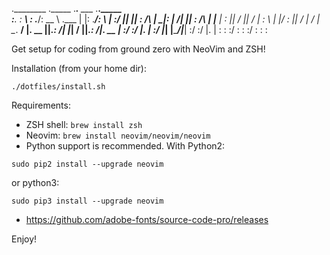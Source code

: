 .________ ._____  ._______.______           ___ ._______._____  
:____.   \:_ ___\ : .____/: __   \ .___    |   |: .____/:_ ___\ 
 __|  :/ ||   |___| : _/\ |  \____|:   | /\|   || : _/\ |   |___
|     :  ||   /  ||   /  \|   :  \ |   |/  :   ||   /  \|   /  |
 \__. __/ |. __  ||_.: __/|   |___\|   /       ||_.: __/|. __  |
    :/     :/ |. |   :/   |___|    |______/|___|   :/    :/ |. |
    :      :   :/                          :             :   :/ 
               :                           :                 :  


Get setup for coding from ground zero with NeoVim and ZSH!

Installation (from your home dir):
```
./dotfiles/install.sh
```

Requirements:
* ZSH shell: ```brew install zsh```
* Neovim: ```brew install neovim/neovim/neovim```
* Python support is recommended. With Python2: 
```
sudo pip2 install --upgrade neovim
```
or python3:
```
sudo pip3 install --upgrade neovim
```
* https://github.com/adobe-fonts/source-code-pro/releases

Enjoy!
